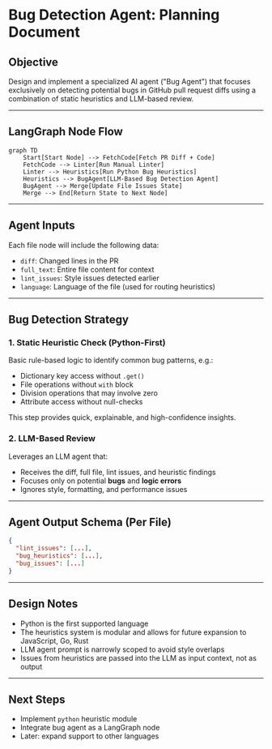 # Bug Detection Agent: Planning Document

## Objective

Design and implement a specialized AI agent ("Bug Agent") that focuses exclusively on detecting potential bugs in GitHub pull request diffs using a combination of static heuristics and LLM-based review.

---

## LangGraph Node Flow

```mermaid
graph TD
    Start[Start Node] --> FetchCode[Fetch PR Diff + Code]
    FetchCode --> Linter[Run Manual Linter]
    Linter --> Heuristics[Run Python Bug Heuristics]
    Heuristics --> BugAgent[LLM-Based Bug Detection Agent]
    BugAgent --> Merge[Update File Issues State]
    Merge --> End[Return State to Next Node]
```

---

## Agent Inputs

Each file node will include the following data:

- `diff`: Changed lines in the PR
- `full_text`: Entire file content for context
- `lint_issues`: Style issues detected earlier
- `language`: Language of the file (used for routing heuristics)

---

## Bug Detection Strategy

### 1. Static Heuristic Check (Python-First)

Basic rule-based logic to identify common bug patterns, e.g.:

- Dictionary key access without `.get()`
- File operations without `with` block
- Division operations that may involve zero
- Attribute access without null-checks

This step provides quick, explainable, and high-confidence insights.

### 2. LLM-Based Review

Leverages an LLM agent that:

- Receives the diff, full file, lint issues, and heuristic findings
- Focuses only on potential **bugs** and **logic errors**
- Ignores style, formatting, and performance issues

---

## Agent Output Schema (Per File)

```json
{
  "lint_issues": [...],
  "bug_heuristics": [...],
  "bug_issues": [...]
}
```

---

## Design Notes

- Python is the first supported language
- The heuristics system is modular and allows for future expansion to JavaScript, Go, Rust
- LLM agent prompt is narrowly scoped to avoid style overlaps
- Issues from heuristics are passed into the LLM as input context, not as output

---

## Next Steps

- Implement `python` heuristic module
- Integrate bug agent as a LangGraph node
- Later: expand support to other languages

